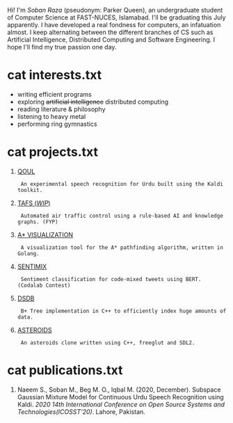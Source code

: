 Hi! I'm *Soban Raza* (pseudonym: Parker Queen), an undergraduate student of Computer Science at FAST-NUCES, Islamabad. I'll be graduating this July apparently. I have developed a real fondness for computers, an infatuation almost. I keep alternating between the different branches of CS such as Artificial Intelligence, Distributed Computing and Software Engineering. I hope I'll find my true passion one day.

# cat interests.txt
* writing efficient programs
* exploring ~~artificial intelligence~~ distributed computing
* reading literature & philosophy
* listening to heavy metal
* performing ring gymnastics

# cat projects.txt
1. [QOUL](https://github.com/parkerqueen/qoul)
        
        An experimental speech recognition for Urdu built using the Kaldi toolkit.
2. [TAFS (*WIP*)]()
   
        Automated air traffic control using a rule-based AI and knowledge graphs. (FYP)
3. [A* VISUALIZATION](https://github.com/parkerqueen/astar-visualization)

        A visualization tool for the A* pathfinding algorithm, written in Golang.
4. [SENTIMIX](https://github.com/parkerqueen/codalab-sentimix)

        Sentiment classification for code-mixed tweets using BERT. (Codalab Contest)
5. [DSDB](https://github.com/parkerqueen/DSDB)

        B+ Tree implementation in C++ to efficiently index huge amounts of data.
6. [ASTEROIDS](https://github.com/parkerqueen/asteroids)

        An asteroids clone written using C++, freeglut and SDL2.

# cat publications.txt
1. Naeem S., Soban M., Beg M. O., Iqbal M. (2020, December). Subspace Gaussian Mixture Model for Continuous Urdu Speech Recognition using Kaldi. *2020 14th International Conference on Open Source Systems and Technologies(ICOSST’20)*. Lahore, Pakistan.
